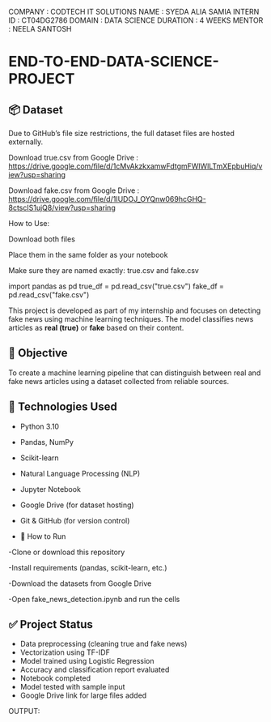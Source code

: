 COMPANY : CODTECH IT SOLUTIONS 
NAME : SYEDA ALIA SAMIA 
INTERN ID : CT04DG2786 
DOMAIN : DATA SCIENCE 
DURATION : 4 WEEKS 
MENTOR : NEELA SANTOSH

# END-TO-END-DATA-SCIENCE-PROJECT

## 📦 Dataset

Due to GitHub’s file size restrictions, the full dataset files are hosted externally.

  Download true.csv from Google Drive :
   https://drive.google.com/file/d/1cMvAkzkxamwFdtgmFWlWlLTmXEpbuHiq/view?usp=sharing
  
  Download fake.csv from Google Drive :
  https://drive.google.com/file/d/1IUDOJ_OYQnw069hcGHQ-8ctscIS1ujQ8/view?usp=sharing

How to Use:

Download both files

Place them in the same folder as your notebook

Make sure they are named exactly: true.csv and fake.csv

import pandas as pd
true_df = pd.read_csv("true.csv")
fake_df = pd.read_csv("fake.csv")


This project is developed as part of my internship and focuses on detecting fake news using machine learning techniques. The model classifies news articles as **real (true)** or **fake** based on their content.


## 🎯 Objective

To create a machine learning pipeline that can distinguish between real and fake news articles using a dataset collected from reliable sources.


## 🧠 Technologies Used

- Python 3.10
- Pandas, NumPy
- Scikit-learn
- Natural Language Processing (NLP)
- Jupyter Notebook
- Google Drive (for dataset hosting)
- Git & GitHub (for version control)

- 🚀 How to Run

-Clone or download this repository

-Install requirements (pandas, scikit-learn, etc.)

-Download the datasets from Google Drive

-Open fake_news_detection.ipynb and run the cells

## ✅ Project Status

-  Data preprocessing (cleaning true and fake news)
-  Vectorization using TF-IDF
-  Model trained using Logistic Regression
-  Accuracy and classification report evaluated
-  Notebook completed
-  Model tested with sample input
-  Google Drive link for large files added

OUTPUT:


